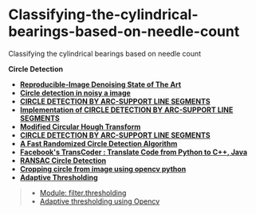 # Classifying-the-cylindrical-bearings-based-on-needle-count
Classifying the cylindrical bearings based on needle count

**Circle Detection**

* **[Reproducible-Image Denoising State of The Art](https://github.com/wenbihan/reproducible-image-denoising-state-of-the-art)**
* **[Circle detection in noisy a image](https://stackoverflow.com/questions/59014406/circle-detection-in-noisy-a-image)**
* **[CIRCLE DETECTION BY ARC-SUPPORT LINE SEGMENTS](https://alanlusun.github.io/files/ICIP%202017-Circle%20detection.pdf)**
* **[Implementation of CIRCLE DETECTION BY ARC-SUPPORT LINE SEGMENTS](https://github.com/AlanLuSun/Circle-detection)**
* **[Modified Circular Hough Transform](https://github.com/sayan0506/Classifying-the-cylindrical-bearings-based-on-needle-count/blob/main/IJCCI_ECTA_Djekoune_FullPaper.pdf)**
* **[CIRCLE DETECTION BY ARC-SUPPORT LINE SEGMENTS](https://github.com/sayan0506/Classifying-the-cylindrical-bearings-based-on-needle-count/blob/main/ICIP%202017-Circle%20detection.pdf)**
* **[A Fast Randomized Circle Detection Algorithm](https://github.com/sayan0506/Classifying-the-cylindrical-bearings-based-on-needle-count/blob/main/jia2011.pdf)**
* **[Facebook's TransCoder : Translate Code from Python to C++, Java](https://www.youtube.com/watch?v=1VHtP5FV0kM)**
* **[RANSAC Circle Detection](https://github.com/balcilar/Circle-Aerodrome-Detection)**
* **[Cropping circle from image using opencv python](https://stackoverflow.com/questions/36911877/cropping-circle-from-image-using-opencv-python)**
* **[Adaptive Thresholding](https://scikit-image.org/docs/0.12.x/auto_examples/segmentation/plot_threshold_adaptive.html)**
> * [Module: filter.thresholding](https://scikit-image.org/docs/0.8.0/api/skimage.filter.thresholding.html#skimage.filter.thresholding.threshold_adaptive)
> * [Adaptive thresholding using Opencv](https://opencv-python-tutroals.readthedocs.io/en/latest/py_tutorials/py_imgproc/py_thresholding/py_thresholding.html)

